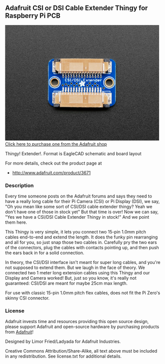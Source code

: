 ## Adafruit CSI or DSI Cable Extender Thingy for Raspberry Pi PCB

<a href="http://www.adafruit.com/products/3671"><img src="assets/image.jpg?raw=true" width="500px"><br/>
Click here to purchase one from the Adafruit shop</a>

Thingy! Extender!. Format is EagleCAD schematic and board layout

For more details, check out the product page at
* http://www.adafruit.com/product/3671

### Description

Every time someone posts on the Adafruit forums and says they need to have a really long cable for their Pi Camera (CSI) or Pi Display (DSI), we say, "Oh you mean like some sort of CSI/DSI cable extender thingy? Yeah we don't have one of those in stock yet" But that time is over! Now we can say, "Yes we have a CSI/DSI Cable Extender Thingy in stock!" And we point them here.

This Thingy is very simple, it lets you connect two 15-pin 1.0mm pitch cables end-to-end and extend the length. It does the funky pin rearranging and all for you, so just snap those two cables in. Carefully pry the two ears of the connectors, plug the cables with contacts pointing up, and then push the ears back in for a solid connection.

In theory, the CSI/DSI interface isn't meant for super long cables, and you're not supposed to extend them. But we laugh in the face of theory. We connected two 1 meter long extension cables using this Thingy and our Display and Camera worked! But, just so you know, it's really not guaranteed: CSI/DSI are meant for maybe 25cm max length.

For use with classic 15-pin 1.0mm pitch flex cables, does not fit the Pi Zero's skinny CSI connector.

### License

Adafruit invests time and resources providing this open source design, please support Adafruit and open-source hardware by purchasing products from [Adafruit](https://www.adafruit.com)!

Designed by Limor Fried/Ladyada for Adafruit Industries.

Creative Commons Attribution/Share-Alike, all text above must be included in any redistribution. See license.txt for additional details.
